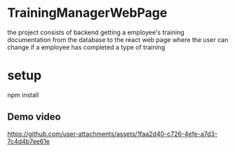 # TrainingManagerWebPage
the project consists of backend getting a employee's training documentation from the database to the react web page where the user can change if a employee has completed a type of training

# setup
npm install

## Demo video
https://github.com/user-attachments/assets/1faa2d40-c726-4efe-a7d3-7c4d4b7ee61e

